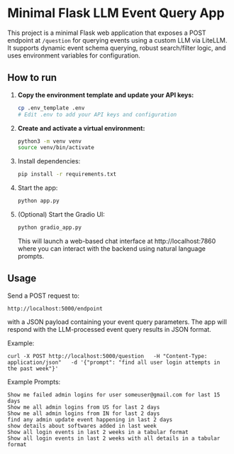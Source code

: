 # Minimal Flask LLM Event Query App

This project is a minimal Flask web application that exposes a POST endpoint at `/question` for querying events using a custom LLM via LiteLLM. It supports dynamic event schema querying, robust search/filter logic, and uses environment variables for configuration.

## How to run

1. **Copy the environment template and update your API keys:**
   ```bash
   cp .env_template .env
   # Edit .env to add your API keys and configuration
   ```
2. **Create and activate a virtual environment:**
   ```bash
   python3 -m venv venv
   source venv/bin/activate
   ```
3. Install dependencies:
   ```bash
   pip install -r requirements.txt
   ```
4. Start the app:
   ```bash
   python app.py
   ```

5. (Optional) Start the Gradio UI:
   ```bash
   python gradio_app.py
   ```
   This will launch a web-based chat interface at http://localhost:7860 where you can interact with the backend using natural language prompts.

## Usage
Send a POST request to:
```
http://localhost:5000/endpoint
```
with a JSON payload containing your event query parameters. The app will respond with the LLM-processed event query results in JSON format.

Example:
```
curl -X POST http://localhost:5000/question   -H "Content-Type: application/json"   -d '{"prompt": "find all user login attempts in the past week"}'
```

Example Prompts:
```
Show me failed admin logins for user someuser@gmail.com for last 15 days
Show me all admin logins from US for last 2 days
Show me all admin logins from IN for last 2 days
find any admin update event happening in last 2 days
show details about softwares added in last week
Show all login events in last 2 weeks in a tabular format
Show all login events in last 2 weeks with all details in a tabular format
```
